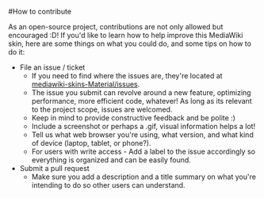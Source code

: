 #How to contribute

As an open-source project, contributions are not only allowed but encouraged :D! If you'd like to learn how to help improve this MediaWiki skin, here are some things on what you could do, and some tips on how to do it:

 - File an issue / ticket
	- If you need to find where the issues are, they're located at [mediawiki-skins-Material/issues](https://github.com/SamanthaNguyen/mediawiki-skins-Material/issues).
	- The issue you submit can revolve around a new feature, optimizing performance, more efficient code, whatever! As long as its relevant to the project scope, issues are welcomed.
	- Keep in mind to provide constructive feedback and be polite :)
	- Include a screenshot or perhaps a .gif, visual information helps a lot!
	- Tell us what web browser you're using, what version, and what kind of device (laptop, tablet, or phone?).
	- For users with write access - Add a label to the issue accordingly so everything is organized and can be easily found.
 - Submit a pull request
	- Make sure you add a description and a title summary on what you're intending to do so other users can understand.
